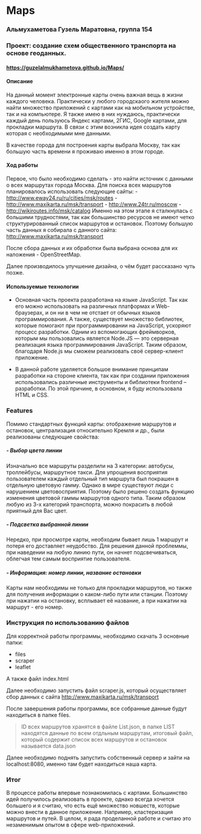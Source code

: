 # Maps

### Альмухаметова Гузель Маратовна, группа 154
### Проект: создание схем общественного транспорта на основе геоданных.
#### https://guzelalmukhametova.github.io/Maps/

#### Описание

На данный момент электронные карты очень важная вещь в жизни каждого человека.
Практически у любого городскаого жителя можно найти множество приложений с картами как на мобильном устройстве, так и на компьютере.
Я также имею в них нуждаюсь, практически каждый день пользуюсь Яндекс картами, 2ГИС, Google картами, для прокладки маршрута. В связи с этим возникла идея создать карту которая с необходимыми мне данными. 

В качестве города для построения карты выбрала Москву, так как большую часть времени я проживаю именно в этом городе.

#### Ход работы

Первое, что было необходимо сделать - это найти источник с данными о всех маршрутах города Москва. 
Для поиска всех маршрутов планировалось использовать следующие сайты:
    - http://www.eway24.ru/ru/cities/msk/routes
    - http://www.maxikarta.ru/msk/transport
    - http://www.24tr.ru/moscow
    - http://wikiroutes.info/msk/catalog
Именно на этом этапе я сталкнулась с большими трудностями, так как большинство ресурсов не имеют четко структурированный список маршрутов и остановок. Поэтому большую часть данных я собирала с данного сайта: http://www.maxikarta.ru/msk/transport

После сбора данных и их обработки была выбрана основа для их наложения - OpenStreetMap.

Далее производилось улучшение дизайна, о чём будет рассказано чуть позже.

#### Используемые технологии

- Основная часть проекта разработана на языке JavaScript. Так как его можно использовать на различных платформах и Web-браузерах, и он ни в чем не отстает от обычных языков программирования.  А также, существует множество библиотек, которые помогают при программировании на JavaScript, ускоряют процесс разработки. Одним из вспомогающих фреймворков, которым мы пользовались является Node.JS — это серверная реализация языка программирования JavaScript. Таким образом, благодаря Node.js мы сможем реализовать своё сервер-клиент приложение.

- В данной работе уделяется большое внимание принципам разработки на стороне клиента, так как при создании приложения использовались различные инструменты и библиотеки frontend – разработки. По этой причине, в основном, я буду использовала HTML и CSS.

### Features

Помимо стандартных функций карты: отображение маршрутов и остановок, централизация относительно Кремля и др., были реализованы следующие свойства: 

##### -     Выбор цвета линии
Изначально все маршруты разделили на 3 категории: автобусы, троллейбусы, маршрутное такси.
Для упрощения восприятия пользователем каждый отдельный тип маршрута был покрашен в отдельную цветовую гамму.
Однако в мире существуют люди с нарушением цветовосприятия. Поэтому было решено создать функцию изменения цветовой гаммы маршрутов одного типа. 
Таким образом любую из 3-х категорий транспорта, можно покрасить в любой приятный для Вас цвет.

##### -     Подсветка выбранной линии
Нередко, при просмотре карты, необходим бывает лишь 1 маршрут и потеря его доставляет неудобство.
Для решения данной проблеммы, при наведении на любую линию пути, он начнет подсвечиваться, облегчая тем самым восприятие пользователя.

##### -     Информация: номер линии, название остановки
Карты нам необходимы не только для прокладки маршрутов, но также для получения информации о каком-либо пути или станции.
Поэтому при нажатии на остановку, всплывает её название, а при нажатии на маршрут - его номер.

### Инструкция по использованию файлов

Для корректной работы программы, необходимо скачать 3 основные папки: 
-	files
-	scraper
- leaflet

А также файл index.html

Далее необходимо запустить файл scraper.js, который осуществляет сбор данных с сайта http://www.maxikarta.ru/msk/transport

После завершения работы программы, все собранные данные будут находиться в папке files.

>ID всех маршрутов хранятся в файле List.json, в папке LIST находятся данные по всем отдльным маршрутам, итоговый файл, который содержит список всех маршрутов и остановок называется data.json

Далее необходимо поднять запустить собственный сервер и зайти на localhost:8080, именно там будет находиться наша карта.

 
### Итог

В процессе работы впервые познакомилась с картами.
Большинство идей получилось реализовать в проекте, однако всегда хочется большего и я считаю, что есть ещё множество новшеств, которые можно внести в данное приложение. Например, кластеризация маршрутов и путей.
В целом, я рада проделанной работе и считаю это незаменимым опытом в сфере web-приложений.




